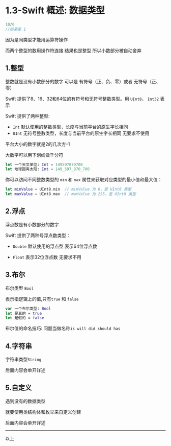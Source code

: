 # 1.3-Swift 概述: 数据类型

```swift
10/6
//结果是 1 
```

因为是同类型才能用运算符操作

而两个整型的数用操作符连接 结果也是整型 所以小数部分被自动舍弃

## 1.整型

整数就是没有小数部分的数字 可以是 有符号（正、负、零）或者 无符号（正、零）

Swift 提供了8、16、32和64位的有符号和无符号整数类型。用 `UInt8`， `Int32` 表示

Swift 提供了两种整型:

- `Int` 默认使用的整数类型，长度与当前平台的原生字长相同
- `UInt` 无符号整數类型，长度与当前平台的原生字长相同 无要求不使用

平台大小的数字就是2的几次方-1

大数字可以用下划线做千分符

```swift
let 一个天文单位: Int = 149597870700
let 地球距离太阳: Int = 149_597_870_700
```

你可以访问不同整数类型的 `min` 和 `max` 属性来获取对应类型的最小值和最大值：

```swift
let minValue = UInt8.min  // minValue 为 0，是 UInt8 类型
let maxValue = UInt8.max  // maxValue 为 255，是 UInt8 类型
```

## 2.浮点

浮点数是有小数部分的数字

Swift 提供了两种号浮点数类型：

- `Double` 默认使用的浮点型 表示64位浮点数 

- `Float` 表示32位浮点数 无要求不用

## 3.布尔

布尔类型 `Bool`

表示指逻辑上的值,只有`true` 和 `false`

```swift
var 一个布尔类型: Bool
let 是真的 = true
let 是假的 = false
```

布尔值的命名技巧: 问题当做名称`is will did should has`

## 4.字符串

字符串类型`String`

后面内容会单开详述

## 5.自定义

遇到没有的数据类型 

就要使用类结构体和枚举来自定义创建

后面内容会单开详述

---

以上